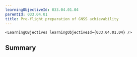```yaml
---
learningObjectiveId: 033.04.01.04
parentId: 033.04.01
title: Pre-flight preparation of GNSS achievability
---
```


```tsx eval
<LearningOBjectives learningObjectiveId={033.04.01.04} />
```

## Summary
